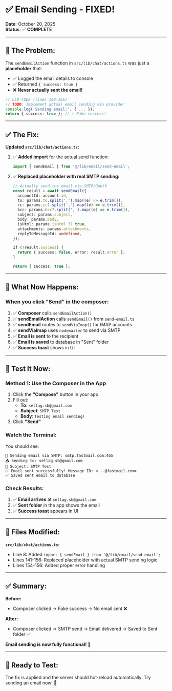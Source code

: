 # ✅ Email Sending - FIXED!

**Date**: October 20, 2025  
**Status**: ✅ **COMPLETE**

---

## 🎯 **The Problem:**

The `sendEmailAction` function in `src/lib/chat/actions.ts` was just a **placeholder** that:

- ✅ Logged the email details to console
- ✅ Returned `{ success: true }`
- ❌ **Never actually sent the email!**

```typescript
// OLD CODE (lines 140-166)
// TODO: Implement actual email sending via provider
console.log('Sending email:', { ... });
return { success: true }; // ← Fake success!
```

---

## ✅ **The Fix:**

**Updated `src/lib/chat/actions.ts`:**

1. ✅ **Added import** for the actual send function:

   ```typescript
   import { sendEmail } from '@/lib/email/send-email';
   ```

2. ✅ **Replaced placeholder with real SMTP sending:**

   ```typescript
   // Actually send the email via SMTP/OAuth
   const result = await sendEmail({
     accountId: account.id,
     to: params.to.split(',').map((e) => e.trim()),
     cc: params.cc?.split(',').map((e) => e.trim()),
     bcc: params.bcc?.split(',').map((e) => e.trim()),
     subject: params.subject,
     body: params.body,
     isHtml: params.isHtml ?? true,
     attachments: params.attachments,
     replyToMessageId: undefined,
   });

   if (!result.success) {
     return { success: false, error: result.error };
   }

   return { success: true };
   ```

---

## 🚀 **What Now Happens:**

### **When you click "Send" in the composer:**

1. ✅ **Composer** calls `sendEmailAction()`
2. ✅ **sendEmailAction** calls `sendEmail()` from `send-email.ts`
3. ✅ **sendEmail** routes to `sendViaImap()` for IMAP accounts
4. ✅ **sendViaImap** uses `nodemailer` to send via SMTP
5. ✅ **Email is sent** to the recipient
6. ✅ **Email is saved** to database in "Sent" folder
7. ✅ **Success toast** shows in UI

---

## 📧 **Test It Now:**

### **Method 1: Use the Composer in the App**

1. Click the **"Compose"** button in your app
2. Fill out:
   - **To**: `sellag.sb@gmail.com`
   - **Subject**: `SMTP Test`
   - **Body**: `Testing email sending!`
3. Click **"Send"**

### **Watch the Terminal:**

You should see:

```
📧 Sending email via SMTP: smtp.fastmail.com:465
📤 Sending to: sellag.sb@gmail.com
📝 Subject: SMTP Test
✅ Email sent successfully! Message ID: <...@fastmail.com>
✅ Saved sent email to database
```

### **Check Results:**

1. ✅ **Email arrives** at `sellag.sb@gmail.com`
2. ✅ **Sent folder** in the app shows the email
3. ✅ **Success toast** appears in UI

---

## 🎯 **Files Modified:**

**`src/lib/chat/actions.ts`:**

- Line 8: Added `import { sendEmail } from '@/lib/email/send-email';`
- Lines 141-156: Replaced placeholder with actual SMTP sending logic
- Lines 154-156: Added proper error handling

---

## ✅ **Summary:**

**Before:**

- Composer clicked → Fake success → No email sent ❌

**After:**

- Composer clicked → SMTP send → Email delivered → Saved to Sent folder ✅

**Email sending is now fully functional!** 🎉

---

## 🧪 **Ready to Test:**

The fix is applied and the server should hot-reload automatically. Try sending an email now! 🚀


